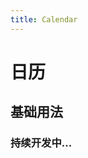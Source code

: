 ```yaml
---
title: Calendar
---
```

# 日历
## 基础用法
<ClientOnly>
  <collapse-demo-1></collapse-demo-1>
</ClientOnly>

### 持续开发中... 